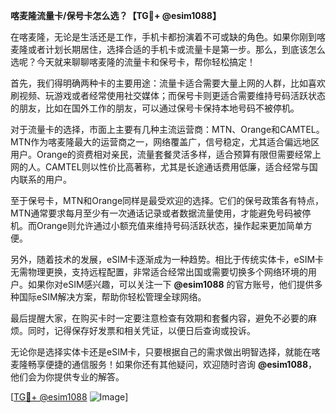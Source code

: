 **喀麦隆流量卡/保号卡怎么选？【TG💪+ @esim1088】**

在喀麦隆，无论是生活还是工作，手机卡都扮演着不可或缺的角色。如果你刚到喀麦隆或者计划长期居住，选择合适的手机卡或流量卡是第一步。那么，到底该怎么选呢？今天就来聊聊喀麦隆的流量卡和保号卡，帮你轻松搞定！

首先，我们得明确两种卡的主要用途：流量卡适合需要大量上网的人群，比如喜欢刷视频、玩游戏或者经常使用社交媒体；而保号卡则更适合需要维持号码活跃状态的朋友，比如在国外工作的朋友，可以通过保号卡保持本地号码不被停机。

对于流量卡的选择，市面上主要有几种主流运营商：MTN、Orange和CAMTEL。MTN作为喀麦隆最大的运营商之一，网络覆盖广，信号稳定，尤其适合偏远地区用户。Orange的资费相对亲民，流量套餐灵活多样，适合预算有限但需要经常上网的人。CAMTEL则以性价比高著称，尤其是长途通话费用低廉，适合经常与国内联系的用户。

至于保号卡，MTN和Orange同样是最受欢迎的选择。它们的保号政策各有特点，MTN通常要求每月至少有一次通话记录或者数据流量使用，才能避免号码被停机。而Orange则允许通过小额充值来维持号码活跃状态，操作起来更加简单方便。

另外，随着技术的发展，eSIM卡逐渐成为一种趋势。相比于传统实体卡，eSIM卡无需物理更换，支持远程配置，非常适合经常出国或需要切换多个网络环境的用户。如果你对eSIM感兴趣，可以关注一下 **@esim1088** 的官方账号，他们提供多种国际eSIM解决方案，帮助你轻松管理全球网络。

最后提醒大家，在购买卡时一定要注意检查有效期和套餐内容，避免不必要的麻烦。同时，记得保存好发票和相关凭证，以便日后查询或投诉。

无论你是选择实体卡还是eSIM卡，只要根据自己的需求做出明智选择，就能在喀麦隆畅享便捷的通信服务！如果你还有其他疑问，欢迎随时咨询 **@esim1088**，他们会为你提供专业的解答。

[[TG💪+ @esim1088](https://t.me/s/esim1088) ![Image](https://i.postimg.cc/4NQfJmqS/Snipaste-2025-05-13-00-14-12.png)]